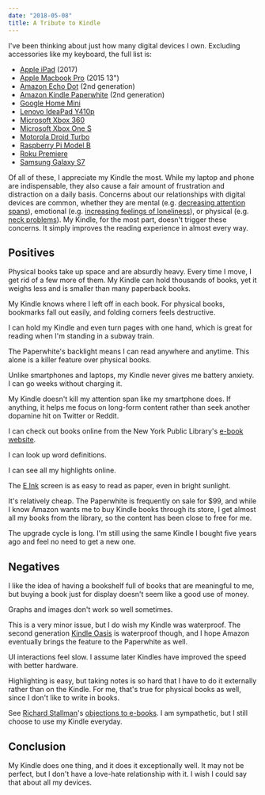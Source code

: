 ```yaml
---
date: "2018-05-08"
title: A Tribute to Kindle
---
```

I've been thinking about just how many digital devices I own. Excluding
accessories like my keyboard, the full list is:

* [Apple iPad](https://en.wikipedia.org/wiki/IPad_(2017)) (2017)
* [Apple Macbook
  Pro](https://en.wikipedia.org/wiki/MacBook_Pro#Third_generation_(Retina))
  (2015 13")
* [Amazon Echo Dot](https://en.wikipedia.org/wiki/Amazon_Echo#Echo_Dot) (2nd generation)
* [Amazon Kindle
  Paperwhite](https://en.wikipedia.org/wiki/Amazon_Kindle#Kindle_Paperwhite_(2nd_generation))
  (2nd generation)
* [Google Home Mini](https://en.wikipedia.org/wiki/Google_Home#Home_Mini)
* [Lenovo IdeaPad Y410p](https://en.wikipedia.org/wiki/IdeaPad_Y_Series#Y410p)
* [Microsoft Xbox 360](https://en.wikipedia.org/wiki/Xbox_360)
* [Microsoft Xbox One S](https://en.wikipedia.org/wiki/Xbox_One#Xbox_One_S)
* [Motorola Droid Turbo](https://en.wikipedia.org/wiki/Droid_Turbo)
* [Raspberry Pi Model B](https://en.wikipedia.org/wiki/Raspberry_Pi#Model_B)
* [Roku Premiere](https://en.wikipedia.org/wiki/Roku#Fifth_generation)
* [Samsung Galaxy S7](https://en.wikipedia.org/wiki/Samsung_Galaxy_S7)

Of all of these, I appreciate my Kindle the most. While my laptop and phone are
indispensable, they also cause a fair amount of frustration and distraction on
a daily basis. Concerns about our relationships with digital devices are
common, whether they are mental (e.g. [decreasing attention
spans](https://www.nytimes.com/2016/01/22/opinion/the-eight-second-attention-span.html)),
emotional (e.g. [increasing feelings of
loneliness](https://theconversation.com/how-the-digitalisation-of-everything-is-making-us-more-lonely-90870)),
or physical (e.g. [neck
problems](https://www.express.co.uk/life-style/health/634318/Smartphone-tablet-gadgets-effect-health)).
My Kindle, for the most part, doesn't trigger these concerns. It simply
improves the reading experience in almost every way.

## Positives

Physical books take up space and are absurdly heavy. Every time I move, I get
rid of a few more of them. My Kindle can hold thousands of books, yet it weighs
less and is smaller than many paperback books.

My Kindle knows where I left off in each book. For physical books, bookmarks
fall out easily, and folding corners feels destructive.

I can hold my Kindle and even turn pages with one hand, which is great for
reading when I'm standing in a subway train.

The Paperwhite's backlight means I can read anywhere and anytime. This alone is
a killer feature over physical books.

Unlike smartphones and laptops, my Kindle never gives me battery anxiety. I can
go weeks without charging it.

My Kindle doesn't kill my attention span like my smartphone does. If anything,
it helps me focus on long-form content rather than seek another dopamine hit on
Twitter or Reddit.

I can check out books online from the New York Public Library's [e-book
website](https://nypl.overdrive.com/).

I can look up word definitions.

I can see all my highlights online.

The [E Ink](https://en.wikipedia.org/wiki/E_Ink) screen is as easy to read as
paper, even in bright sunlight.

It's relatively cheap. The Paperwhite is frequently on sale for $99, and while
I know Amazon wants me to buy Kindle books through its store, I get almost all
my books from the library, so the content has been close to free for me.

The upgrade cycle is long. I'm still using the same Kindle I bought five
years ago and feel no need to get a new one.

## Negatives

I like the idea of having a bookshelf full of books that are meaningful to me,
but buying a book just for display doesn't seem like a good use of money.

Graphs and images don't work so well sometimes.

This is a very minor issue, but I do wish my Kindle was waterproof.  The second
generation [Kindle
Oasis](https://en.wikipedia.org/wiki/Amazon_Kindle#Kindle_Oasis_(2nd_generation))
is waterproof though, and I hope Amazon eventually brings the feature to the
Paperwhite as well.

UI interactions feel slow. I assume later Kindles have improved the speed with
better hardware.

Highlighting is easy, but taking notes is so hard that I have to do it
externally rather than on the Kindle. For me, that's true for physical books as
well, since I don't like to write in books.

See [Richard Stallman](https://en.wikipedia.org/wiki/Richard_Stallman)'s
[objections to e-books](https://stallman.org/articles/ebooks.pdf). I am
sympathetic, but I still choose to use my Kindle everyday.

## Conclusion

My Kindle does one thing, and it does it exceptionally well. It may not be
perfect, but I don't have a love-hate relationship with it. I wish I could say
that about all my devices.
